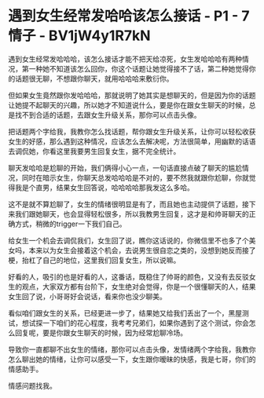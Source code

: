 # 遇到女生经常发哈哈该怎么接话 - P1 - 7情子 - BV1jW4y1R7kN

遇到女生经常发哈哈哈，该怎么接话才能不把天给凉死，女生发哈哈哈有两种情况，第一种她不知道该怎么回你，你这个话题让她觉得接不了话，第二种她觉得你的话题很无聊，不想跟你聊天，就用哈哈哈来敷衍你。

但如果女生竟然跟你发哈哈哈，那就说明了她其实是想聊天的，但是因为你的话题让她提不起聊天的兴趣，所以她才不知道说什么，要是你在跟女生聊天的时候，总是找不到合适的话题，去跟女生升级关系，那你可以点击头像。

把话题两个字给我，我教你怎么找话题，帮你跟女生升级关系，让你可以轻松收获女生的好感，那么遇到这种情况，应该怎么去解决呢，方法很简单，用幽默的话语去调侃她，你看这里我要男生回复女生，据不完全统计。

聊天发哈哈是尬聊的开始，我们俩得小心一点，一句话直接点破了聊天的尴尬情况，同时在暗示女生，你聊天总发哈哈哈是不对的，要不然我就跟你尬聊，你就觉得我是个直男，结果女生回答说，哈哈哈哈那我发这么多哈。

这不是就不算尬聊了，女生的情绪很明显是有了，而且她也主动提供了话题，接下来我们跟她聊天，也会显得轻松很多，所以我教男生回复，这才是和帅哥聊天的正确方式，稍微的trigger一下我们自己。

给女生一个机会去调侃我们，女生回了说，瞧你这话说的，你微信里不也多了个美女吗，本来以为女生会接着这个机会，去说男生很自恋之类的，没想到她反而接了梗，抬杠了自己的地位，这里我们回复女生，所以说嘛。

好看的人，吸引的也是好看的人，这番话，既稳住了帅哥的颜色，又没有去反驳女生的观点，大家双方都有台阶下，女生绝对会觉得，你是一个很懂聊天的人，结果女生回了说，小哥哥好会说话，看来你也没少聊美。

看似咱们跟女生的关系，已经更进一步了，结果她又给我们丢出了一个，黑屋测试，想试探一下咱们的花心程度，我考考兄弟们，如果你遇到了这个测试，你会怎么回复呢，要是你跟女生聊天的时候，因为经常尬聊冷场。

导致你一直都聊不出女生的情绪，那你可以点击头像，发情绪两个字给我，我教你怎么聊出她的情绪，让你可以感受一下，女生跟你暧昧的快感，我是七哥，你们的情感助手。

情感问题找我。